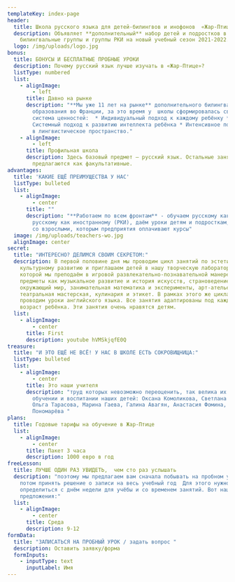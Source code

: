 ```yaml
---
templateKey: index-page
header:
  title: Школа русского языка для детей-билингвов и инофонов  «Жар-Птица»
  description: Объявляет **дополнительный** набор детей и подростков в
    билингвальные группы и группы РКИ на новый учебный сезон 2021-2022.
  logo: /img/uploads/logo.jpg
bonus:
  title: БОНУСЫ И БЕСПЛАТНЫЕ ПРОБНЫЕ УРОКИ
  description: Почему русский язык лучше изучать в «Жар-Птице»?
  listType: numbered
  list:
    - alignImage:
        - left
      title: Давно на рынке
      description: "**Мы уже 11 лет на рынке** дополнительного билингвального
        образования во Франции, за это время у  школы сформировалась своя
        система ценностей:  * Индивидуальный подход к каждому ребёнку *
        Системный подход к развитию интеллекта ребёнка * Интенсивное погружение
        в лингвистическое пространство."
    - alignImage:
        - left
      title: Профильная школа
      description: Здесь базовый предмет – русский язык. Остальные занятия
        предлагаются как факультативные.
advantages:
  title: 'КАКИЕ ЕЩЁ ПРЕИМУЩЕСТВА У НАС'
  listType: bulleted
  list:
    - alignImage:
        - center
      title: ""
      description: "**Работаем по всем фронтам** - обучаем русскому как родному (РЯ) и
        русскому как иностранному (РКИ), даём уроки детям и подросткам, работаем
        со взрослыми, которым предприятия оплачивают курсы"
  image: /img/uploads/teachers-wo.jpg
  alignImage: center
secret:
  title: "ИНТЕРЕСНО? ДЕЛИМСЯ СВОИМ СЕКРЕТОМ:"
  description: В первой половине дня мы проводим цикл занятий по эстетическому и
    культурному развитию и приглашаем детей в нашу творческую лабораторию*, в
    которой мы преподаём в игровой развлекательно-познавательной манере такие
    предметы как музыкальное развитие и история искусств, страноведение и
    окружающий мир, занимательная математика и эксперименты, арт-ателье,
    театральная мастерская, кулинария и этикет. В рамках этого же цикла мы
    проводим уроки английского языка. Все занятия адаптированы под каждый
    возраст ребёнка. Эти занятия очень нравятся детям.
  list:
    - alignImage:
        - center
      title: First
      description: youtube hVMSkjqfE0Q
treasure:
  title: "И ЭТО ЕЩЁ НЕ ВСЁ! У НАС В ШКОЛЕ ЕСТЬ СОКРОВИЩНИЦА:"
  listType: bulleted
  list:
    - alignImage:
        - center
      title: Это наши учителя
      description: "труд которых невозможно переоценить, так велика их заслуга в
        обучении и воспитании наших детей: Оксана Комоликова, Светлана Шеянова,
        Ольга Тарасова, Марина Гаева, Галина Авагян, Анастасия Фомина, Анастасия
        Пономарёва "
plans:
  title: Годовые тарифы на обучение в Жар-Птице
  list:
    - alignImage:
        - center
      title: Пакет 3 часа
      description: 1000 евро в год
freeLesson:
  title: ЛУЧШЕ ОДИН РАЗ УВИДЕТЬ,  чем сто раз услышать
  description: "поэтому мы предлагаем вам сначала побывать на пробном уроке,  а уж
    потом принять решение о записи на весь учебный год  Для этого нужно
    определиться с днём недели для учёбы и со временем занятий. Вот наши
    предложения:"
  list:
    - alignImage:
        - center
      title: Среда
      description: 9-12
formData:
  title: "ЗАПИСАТЬСЯ НА ПРОБНЫЙ УРОК / задать вопрос "
  description: Оставить заявку/форма
  formInputs:
    - inputType: text
      inputLabel: Имя
---
```

